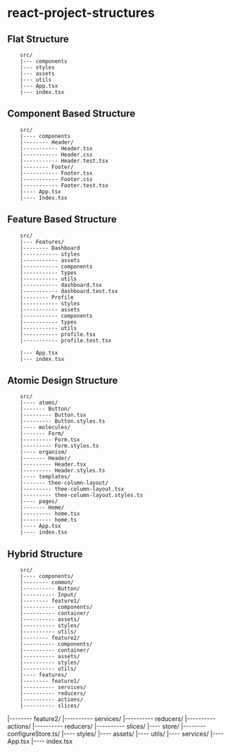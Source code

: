 # react-project-structures

## Flat Structure
        src/
        |--- components
        |--- styles
        |--- assets
        |--- utils
        |--- App.tsx
        |--- index.tsx
        
## Component Based Structure
        src/
        |---- components
        |-------- Header/
        |----------- Header.tsx
        |----------- Header.css
        |----------- Header.test.tsx
        |-------- Footer/
        |----------- Footer.tsx
        |----------- Footer.css
        |----------- Footer.test.tsx
        |---- App.tsx
        |---- Index.tsx

## Feature Based Structure
        src/
        |--- Features/
        |-------- Dashboard
        |----------- styles
        |----------- assets
        |----------- components
        |----------- types
        |----------- utils
        |----------- dashboard.tsx
        |----------- dashboard.test.tsx
        |-------- Profile
        |----------- styles
        |----------- assets
        |----------- components
        |----------- types
        |----------- utils
        |----------- profile.tsx
        |----------- profile.test.tsx

        |--- App.tsx
        |--- index.tsx

## Atomic Design Structure

        src/
        |---- atoms/
        |------- Button/
        |--------- Button.tsx
        |--------- Button.styles.ts
        |---- molecules/
        |------- Form/
        |--------- Form.tsx
        |--------- Form.styles.ts
        |---- organism/
        |------- Header/
        |--------- Header.tsx
        |--------- Header.styles.ts
        |---- templates/
        |------- thee-column-layout/
        |--------- thee-column-layout.tsx
        |--------- thee-column-layout.styles.ts
        |---- pages/
        |------- Home/
        |--------- home.tsx
        |--------- home.ts
        |---- App.tsx
        |---- index.tsx

## Hybrid Structure
        src/
        |---- components/
        |-------- common/
        |---------- Button/
        |---------- Input/
        |-------- feature1/
        |---------- components/
        |---------- container/
        |---------- assets/
        |---------- styles/
        |---------- utils/
        |-------- feature2/
        |---------- components/
        |---------- container/
        |---------- assets/
        |---------- styles/
        |---------- utils/
        |---- features/
        |-------- feature1/
        |---------- services/
        |---------- reducers/
        |---------- actions/
        |---------- slices/
|-------- feature2/
|---------- services/
|---------- reducers/
|---------- actions/
|---------- reducers/
|---------- slices/
|---- store/
|-------- configureStore.ts/
|---- styles/
|---- assets/
|---- utils/
|---- services/
|---- App.tsx
|---- index.tsx

